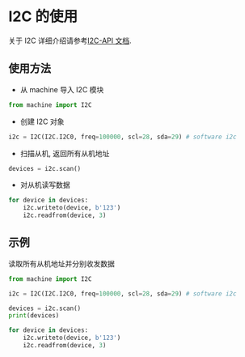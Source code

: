 I2C 的使用
=========

关于 I2C 详细介绍请参考[I2C-API 文档](../../api_reference/machine/i2c.md).

## 使用方法

* 从 machine 导入 I2C 模块

```python
from machine import I2C
```

* 创建 I2C 对象

```python
i2c = I2C(I2C.I2C0, freq=100000, scl=28, sda=29) # software i2c
```

* 扫描从机, 返回所有从机地址

```python
devices = i2c.scan()
```

* 对从机读写数据

```python
for device in devices:
    i2c.writeto(device, b'123')
    i2c.readfrom(device, 3)
```

## 示例

读取所有从机地址并分别收发数据

```python
from machine import I2C

i2c = I2C(I2C.I2C0, freq=100000, scl=28, sda=29) # software i2c

devices = i2c.scan()
print(devices)

for device in devices:
    i2c.writeto(device, b'123')
    i2c.readfrom(device, 3)
```
